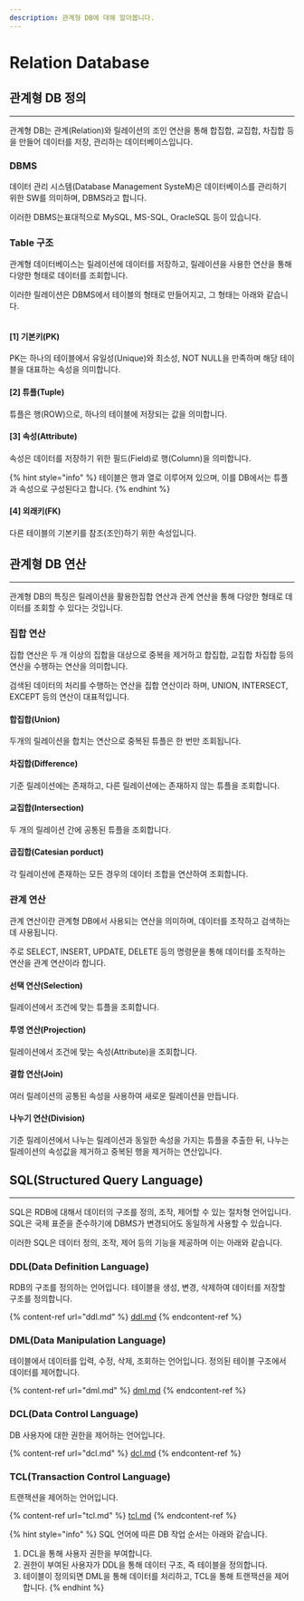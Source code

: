 ```yaml
---
description: 관계형 DB에 대해 알아봅니다.
---
```


# Relation Database

## 관계형 DB 정의

***

관계형 DB는 관계(Relation)와 릴레이션의 조인 연산을 통해 합집합, 교집합, 차집합 등을 만들어 데이터를 저장, 관리하는 데이터베이스입니다.

### DBMS

데이터 관리 시스템(Database Management SysteM)은 데이터베이스를 관리하기 위한 SW를 의미하며, DBMS라고 합니다.

이러한 DBMS는표대적으로 MySQL, MS-SQL, OracleSQL 등이 있습니다.

### Table 구조

관계형 데이터베이스는 릴레이션에 데이터를 저장하고, 릴레이션을 사용한 연산을 통해 다양한 형태로 데이터를 조회합니다.

이러한 릴레이션은 DBMS에서 테이블의 형태로 만들어지고, 그 형태는 아래와 같습니다.

```
```

#### \[1] 기본키(PK)

PK는 하나의 테이블에서 유일성(Unique)와 최소성, NOT NULL을 만족하며 해당 테이블을 대표하는 속성을 의미합니다.

#### \[2] 튜플(Tuple)

튜플은 행(ROW)으로, 하나의 테이블에 저장되는 값을 의미합니다.

#### \[3] 속성(Attribute)

속성은 데이터를 저장하기 위한 필드(Field)로 행(Column)을 의미합니다.

{% hint style="info" %}
테이블은 행과 열로 이루어져 있으며, 이를 DB에서는 튜플과 속성으로 구성된다고 합니다.
{% endhint %}

#### \[4] 외래키(FK)

다른 테이블의 기본키를 참조(조인)하기 위한 속성입니다.



## 관계형 DB 연산

***

관계형 DB의 특징은 릴레이션을 활용한집합 연산과 관계 연산을 통해  다양한 형태로 데이터를 조회할 수 있다는 것입니다.

### 집합 연산

집합 연산은 두 개 이상의 집합을 대상으로 중복을 제거하고 합집합, 교집합 차집합 등의 연산을 수행하는 연산을 의미합니다.

검색된 데이터의 처리를 수행하는 연산을 집합 연산이라 하며, UNION, INTERSECT, EXCEPT 등의 연산이 대표적입니다.

#### 합집합(Union)

두개의 릴레이션을 합치는 연산으로 중복된 튜플은 한 번만 조회됩니다.

#### 차집합(Difference)

기준 릴레이션에는 존재하고, 다른 릴레이션에는 존재하지 않는 튜플을 조회합니다.

#### 교집합(Intersection)

두 개의 릴레이션 간에 공통된 튜플을 조회합니다.

#### 곱집합(Catesian porduct)

각 릴레이션에 존재하는 모든 경우의 데이터 조합을 연산하여 조회합니다.



### 관계 연산

관계 연산이란 관계형 DB에서 사용되는 연산을 의미하며, 데이터를 조작하고 검색하는 데 사용됩니다.

주로 SELECT, INSERT, UPDATE, DELETE 등의 명령문을 통해 데이터를 조작하는 연산을 관계 연산이라 합니다.

#### 선택 연산(Selection)

릴레이션에서 조건에 맞는 튜플을 조회합니다.

#### 투영 연산(Projection)

릴레이션에서 조건에 맞는 속성(Attribute)을 조회합니다.

#### 결합 연산(Join)

여러 릴레이션의 공통된 속성을 사용하여 새로운 릴레이션을 만듭니다.

#### 나누기 연산(Division)

기준 릴레이션에서 나누는 릴레이션과 동일한 속성을 가지는 튜플을 추출한 뒤, 나누는 릴레이션의 속성값을 제거하고 중복된 행을 제거하는 연산입니다.



## SQL(Structured Query Language)

***

SQL은 RDB에 대해서 데이터의 구조를 정의, 조작, 제어할 수 있는 절차형 언어입니다. SQL은 국제 표준을 준수하기에 DBMS가 변경되어도 동일하게 사용할 수 있습니다.

이러한 SQL은 데이터 정의, 조작, 제어 등의 기능을 제공하며 이는 아래와 같습니다.

### DDL(Data Definition Language)

RDB의 구조를 정의하는 언어입니다. 테이블을 생성, 변경, 삭제하여 데이터를 저장할 구조를 정의합니다.

{% content-ref url="ddl.md" %}
[ddl.md](ddl.md)
{% endcontent-ref %}

### DML(Data Manipulation Language)

테이블에서 데이터를 입력, 수정, 삭제, 조회하는 언어입니다. 정의된 테이블 구조에서 데이터를 제어합니다.

{% content-ref url="dml.md" %}
[dml.md](dml.md)
{% endcontent-ref %}

### DCL(Data Control Language)

DB 사용자에 대한 권한을 제어하는 언어입니다.

{% content-ref url="dcl.md" %}
[dcl.md](dcl.md)
{% endcontent-ref %}

### TCL(Transaction Control Language)

트랜잭션을 제어하는 언어입니다.

{% content-ref url="tcl.md" %}
[tcl.md](tcl.md)
{% endcontent-ref %}

{% hint style="info" %}
SQL 언어에 따른 DB 작업 순서는 아래와 같습니다.

1. DCL을 통해 사용자 권한을 부여합니다.
2. 권한이 부여된 사용자가 DDL을 통해 데이터 구조, 즉 테이블을 정의합니다.
3. 테이블이 정의되면 DML을 통해 데이터를 처리하고,  TCL을 통해 트랜잭션을 제어합니다.
{% endhint %}
